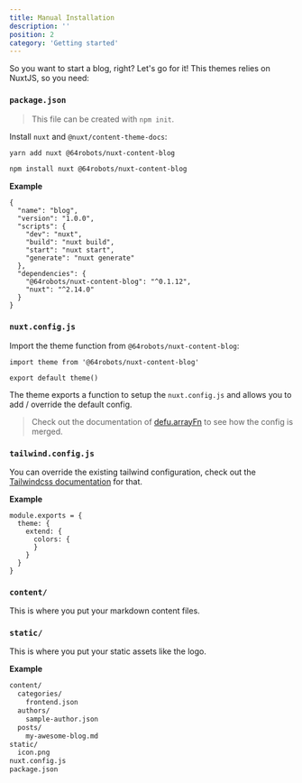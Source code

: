 ```yaml
---
title: Manual Installation
description: ''
position: 2
category: 'Getting started'
---
```


So you want to start a blog, right? Let's go for it! This themes relies on NuxtJS, so you need:

### `package.json`

> This file can be created with `npm init`.

Install `nuxt` and `@nuxt/content-theme-docs`:

<code-group>
  <code-block label="Yarn" active>

  ```bash
  yarn add nuxt @64robots/nuxt-content-blog
  ```

  </code-block>
  <code-block label="NPM">

  ```bash
  npm install nuxt @64robots/nuxt-content-blog
  ```

  </code-block>
</code-group>

**Example**

```json[package.json]
{
  "name": "blog",
  "version": "1.0.0",
  "scripts": {
    "dev": "nuxt",
    "build": "nuxt build",
    "start": "nuxt start",
    "generate": "nuxt generate"
  },
  "dependencies": {
    "@64robots/nuxt-content-blog": "^0.1.12",
    "nuxt": "^2.14.0"
  }
}
```

### `nuxt.config.js`

Import the theme function from `@64robots/nuxt-content-blog`:

```js[nuxt.config.js]
import theme from '@64robots/nuxt-content-blog'

export default theme()
```

The theme exports a function to setup the `nuxt.config.js` and allows you to add / override the default config.

> Check out the documentation of [defu.arrayFn](https://github.com/nuxt-contrib/defu#array-function-merger) to see how the config is merged.


### `tailwind.config.js`

You can override the existing tailwind configuration, check out the [Tailwindcss documentation](https://tailwindcss.com/docs/configuration) for that.

**Example**

```js[tailwind.config.js]
module.exports = {
  theme: {
    extend: {
      colors: {
      }
    }
  }
}
```

### `content/`

This is where you put your markdown content files.

### `static/`

This is where you put your static assets like the logo.

**Example**

```bash
content/
  categories/
    frontend.json
  authors/
    sample-author.json
  posts/
    my-awesome-blog.md
static/
  icon.png
nuxt.config.js
package.json
```